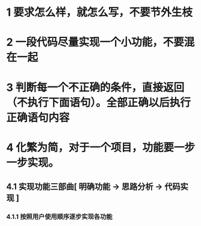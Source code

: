 # 1 要求怎么样，就怎么写，不要节外生枝



# 2 一段代码尽量实现一个小功能，不要混在一起





# 3 判断每一个不正确的条件，直接返回（不执行下面语句）。全部正确以后执行正确语句内容





# 4 化繁为简，对于一个项目，功能要一步一步实现。



## 4.1 实现功能三部曲[ 明确功能 -> 思路分析 -> 代码实现 ]

### 4.1.1 按照用户使用顺序逐步实现各功能


